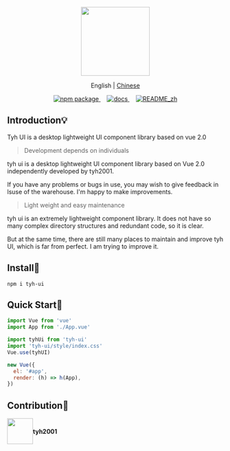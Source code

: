 <p align="center">
  <img height="160px" src="https://tianyuhao.cn/images/tyh-ui/tyh-ui.svg">
</p>

<p align="center">
   English | <a href="https://github.com/Tyh2001/tyh-ui/blob/master/README_zh.md">Chinese</a>
</p>

<p align="center">
  <a href="https://www.npmjs.com/package/tyh-ui">
    <img src="https://badgen.net/npm/v/tyh-ui" alt="npm package">
  </a>
  <a style="margin-left:15px;" href="https://tianyuhao.cn/tyhui">
    <img src="https://img.shields.io/badge/tyh--ui-docs-green" alt="docs">
  </a>
  <a style="margin-left:15px;" href="https://github.com/Tyh2001/tyh-ui/blob/master/README_zh.md">
    <img src="https://img.shields.io/badge/tyh--ui-README__zh-blue" alt="README_zh">
  </a>
</p>

## Introduction:bulb:

Tyh UI is a desktop lightweight UI component library based on vue 2.0

> Development depends on individuals

tyh ui is a desktop lightweight UI component library based on Vue 2.0 independently developed by tyh2001.

If you have any problems or bugs in use, you may wish to give feedback in lsuse of the warehouse. I'm happy to make improvements.

> Light weight and easy maintenance

tyh ui is an extremely lightweight component library. It does not have so many complex directory structures and redundant code, so it is clear.

But at the same time, there are still many places to maintain and improve tyh UI, which is far from perfect. I am trying to improve it.

## Install:wrench:

```shell
npm i tyh-ui
```

## Quick Start:key:

```js
import Vue from 'vue'
import App from './App.vue'

import tyhUi from 'tyh-ui'
import 'tyh-ui/style/index.css'
Vue.use(tyhUI)

new Vue({
  el: '#app',
  render: (h) => h(App),
})
```

## Contribution:wave:

<div style="display: flex; align-items: center;">
  <img style=" float: left;" height="60px" src="https://www.hualigs.cn/image/608132a6c15b2.jpg">
  <h4 style="display: inline-block;">tyh2001</h4>
</div>

